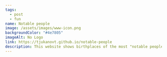 ```yaml
---
tags:
  - post
  - fun
name: Notable people
image: /assets/images/www-icon.png
backgroundColor: "#4e7805"
imageAlt: No Logo
link: https://tjukanovt.github.io/notable-people
description: This website shows birthplaces of the most "notable people" around the world.
---
```

